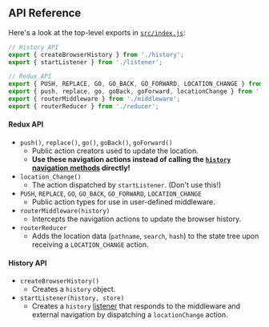 ## API Reference

Here's a look at the top-level exports in [`src/index.js`](https://github.com/mksarge/redux-first-routing/blob/master/src/index.js):

```js
// History API
export { createBrowserHistory } from './history';
export { startListener } from './listener';

// Redux API
export { PUSH, REPLACE, GO, GO_BACK, GO_FORWARD, LOCATION_CHANGE } from './constants';
export { push, replace, go, goBack, goForward, locationChange } from './actions';
export { routerMiddleware } from './middleware';
export { routerReducer } from './reducer';
```

#### Redux API
  - `push()`, `replace()`, `go()`, `goBack()`, `goForward()`
    - Public action creators used to update the location.
    - **Use these navigation actions instead of calling the [`history` navigation methods](https://github.com/ReactTraining/history#navigation) directly!**
  - `location_Change()`
    - The action dispatched by `startListener`. (Don't use this!)
  - `PUSH`, `REPLACE`, `GO`, `GO_BACK`, `GO_FORWARD`, `LOCATION_CHANGE`
    - Public action types for use in user-defined middleware.
  - `routerMiddleware(history)`
    - Intercepts the navigation actions to update the browser history.
  - `routerReducer`
    - Adds the location data (`pathname`, `search`, `hash`) to the state tree upon receiving a `LOCATION_CHANGE` action.

#### History API
  - `createBrowserHistory()`
    - Creates a `history` object.
  - `startListener(history, store)`
    - Creates a `history` [listener](https://github.com/ReactTraining/history#listening) that responds to the middleware and external navigation by dispatching a `locationChange` action.
